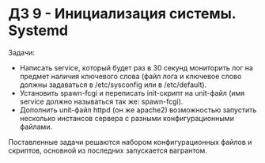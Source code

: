 # ДЗ 9 - Инициализация системы. Systemd

Задачи:
* Написать service, который будет раз в 30 секунд мониторить лог на предмет наличия ключевого слова (файл лога и ключевое слово должны задаваться в /etc/sysconfig или в /etc/default).
* Установить spawn-fcgi и переписать init-скрипт на unit-файл (имя service должно называться так же: spawn-fcgi).
* Дополнить unit-файл httpd (он же apache2) возможностью запустить несколько инстансов сервера с разными конфигурационными файлами.

Поставленные задачи решаются набором конфигурационных файлов и скриптов, основной из последних запускается вагрантом.
